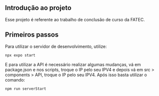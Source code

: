 ## Introdução ao projeto
Esse projeto é referente ao trabalho de conclusão de curso da FATEC.

## Primeiros passos

Para utilizar o servidor de desenvolvimento, utilize:

```bash
npx expo start
```

E para utilizar a API é necessário realizar algumas mudanças, vá em package.json e nos scripts, troque o IP pelo seu IPV4 e depois vá em src > components > API, troque o IP pelo seu IPV4. Após isso basta utilizar o comando:

```bash
npm run serverStart
```

